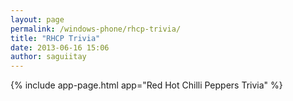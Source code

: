 ```yaml
---
layout: page
permalink: /windows-phone/rhcp-trivia/
title: "RHCP Trivia"
date: 2013-06-16 15:06
author: saguiitay
---
```


{% include app-page.html app="Red Hot Chilli Peppers Trivia" %}
